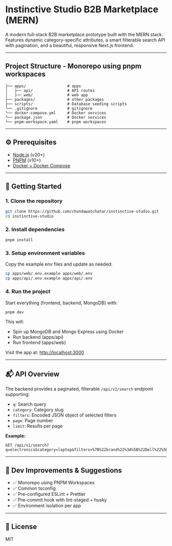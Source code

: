 # Instinctive Studio B2B Marketplace (MERN)

A modern full-stack B2B marketplace prototype built with the MERN stack. Features dynamic category-specific attributes, a smart filterable search API with pagination, and a beautiful, responsive Next.js frontend.

---

## Project Structure - Monorepo using pnpm workspaces

```
├── apps/                  # apps
│   ├── api/               # API routes
│   ├── web/               # web app
├── packages/              # other packages
├── scripts/               # Database seeding scripts
└── .gitignore             # gitignore
└── docker-compose.yml     # Docker services
└── package.json           # Docker services
└── pnpm-workspace.yaml    # pnpm workspaces
```

---

## ⚙️ Prerequisites

- [Node.js](https://nodejs.org/) (v20+)
- [PNPM](https://pnpm.io/) (v10+)
- [Docker + Docker Compose](https://www.docker.com/)

---

## 🚀 Getting Started

### 1. Clone the repository
```sh
git clone https://github.com/chundawatchatar/instinctive-studio.git
cd instinctive-studio
```

### 2. Install dependencies
```sh
pnpm install
```

### 3. Setup environment variables
Copy the example env files and update as needed:
```sh
cp apps/web/.env.example apps/web/.env
cp apps/api/.env.example apps/api/.env
```

### 4. Run the project
Start everything (frontend, backend, MongoDB) with:
```sh
pnpm dev
```

This will:
- Spin up MongoDB and Mongo Express using Docker
- Run backend (apps/api)
- Run frontend (apps/web)

Visit the app at: [http://localhost:3000](http://localhost:3000)

---

## 📬 API Overview

The backend provides a paginated, filterable `/api/v1/search` endpoint supporting:
- `q`: Search query
- `category`: Category slug
- `filters`: Encoded JSON object of selected filters
- `page`: Page number
- `limit`: Results per page

**Example:**
```
GET /api/v1/search?q=electronics&category=laptop&filters=%7B%22brand%22%3A%5B%22Dell%22%5D%7D&page=1&limit=10
```

---

## 🧰 Dev Improvements & Suggestions

- ✅ Monorepo using PNPM Workspaces
- ✅ Common tsconfig
- ✅ Pre-configured ESLint + Prettier
- ✅ Pre-commit hook with lint-staged + husky
- ✅ Environment isolation per app

---

## 📄 License

MIT
